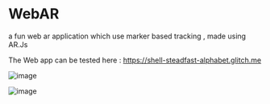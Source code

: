 # WebAR
a fun web ar application which use marker based tracking , made using AR.Js

The Web app can be tested here : https://shell-steadfast-alphabet.glitch.me

![image](https://user-images.githubusercontent.com/71257134/159109894-9c15631f-971e-4ae1-ba56-bb52cce8552f.png)

![image](https://user-images.githubusercontent.com/71257134/159109928-232dfa9d-ea51-4859-9b4d-08eb75996af4.png)

